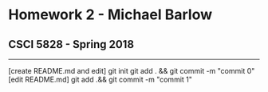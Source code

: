 # Homework 2 - Michael Barlow
## CSCI 5828 - Spring 2018

***

[create README.md and edit]
git init
git add . && git commit -m "commit 0"
[edit README.md]
git add .&& git commit -m "commit 1"
